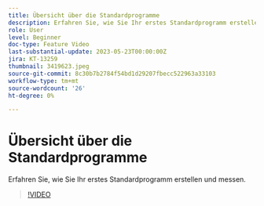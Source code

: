 ```yaml
---
title: Übersicht über die Standardprogramme
description: Erfahren Sie, wie Sie Ihr erstes Standardprogramm erstellen und messen.
role: User
level: Beginner
doc-type: Feature Video
last-substantial-update: 2023-05-23T00:00:00Z
jira: KT-13259
thumbnail: 3419623.jpeg
source-git-commit: 8c30b7b2784f54bd1d29207fbecc522963a33103
workflow-type: tm+mt
source-wordcount: '26'
ht-degree: 0%

---
```



# Übersicht über die Standardprogramme

Erfahren Sie, wie Sie Ihr erstes Standardprogramm erstellen und messen.

>[!VIDEO](https://video.tv.adobe.com/v/3419623/?learn=on)
